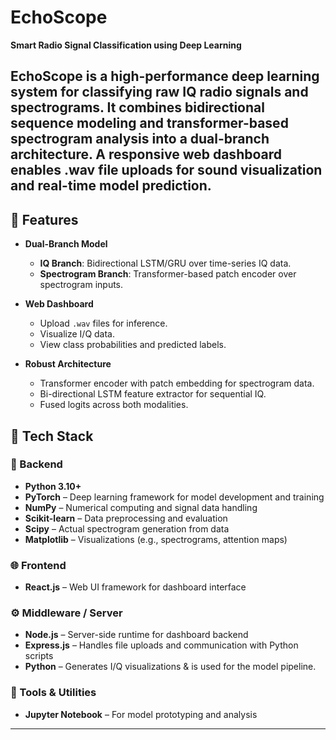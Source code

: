 # EchoScope

**Smart Radio Signal Classification using Deep Learning**

EchoScope is a high-performance deep learning system for classifying raw IQ radio signals and spectrograms. It combines bidirectional sequence modeling and transformer-based spectrogram analysis into a dual-branch architecture. A responsive web dashboard enables .wav file uploads for sound visualization and real-time model prediction. 
---

## 🚀 Features

- **Dual-Branch Model**
  - **IQ Branch**: Bidirectional LSTM/GRU over time-series IQ data.
  - **Spectrogram Branch**: Transformer-based patch encoder over spectrogram inputs.

- **Web Dashboard**
  - Upload `.wav` files for inference.
  - Visualize I/Q data. 
  - View class probabilities and predicted labels.

- **Robust Architecture**
  - Transformer encoder with patch embedding for spectrogram data.
  - Bi-directional LSTM feature extractor for sequential IQ.
  - Fused logits across both modalities.
 
## 🧰 Tech Stack

### 🔗 Backend
- **Python 3.10+**
- **PyTorch** – Deep learning framework for model development and training
- **NumPy** – Numerical computing and signal data handling
- **Scikit-learn** – Data preprocessing and evaluation
- **Scipy** – Actual spectrogram generation from data
- **Matplotlib** – Visualizations (e.g., spectrograms, attention maps)

### 🌐 Frontend
- **React.js** – Web UI framework for dashboard interface
### ⚙️ Middleware / Server
- **Node.js** – Server-side runtime for dashboard backend
- **Express.js** – Handles file uploads and communication with Python scripts
- **Python** – Generates I/Q visualizations & is used for the model pipeline. 

### 🧪 Tools & Utilities
- **Jupyter Notebook** – For model prototyping and analysis
---
